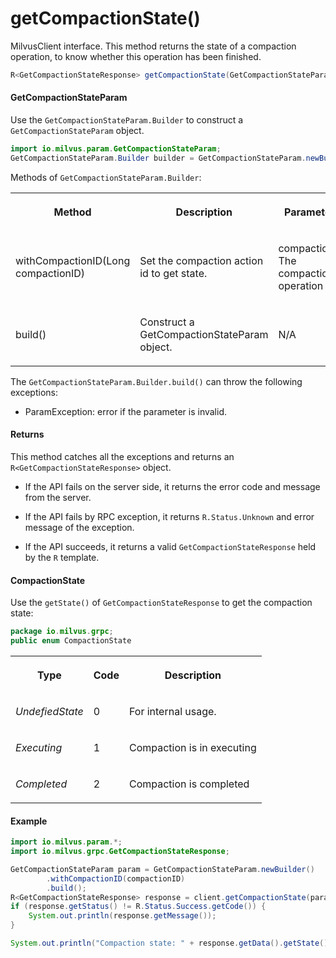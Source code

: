 # getCompactionState()

MilvusClient interface. This method returns the state of a compaction operation, to know whether this operation has been finished.

```java
R<GetCompactionStateResponse> getCompactionState(GetCompactionStateParam requestParam);
```

#### GetCompactionStateParam

Use the `GetCompactionStateParam.Builder` to construct a `GetCompactionStateParam` object.

```java
import io.milvus.param.GetCompactionStateParam;
GetCompactionStateParam.Builder builder = GetCompactionStateParam.newBuilder();
```

Methods of `GetCompactionStateParam.Builder`:

<table>
    <tr>
        <th><p>Method</p></th>
        <th><p>Description</p></th>
        <th><p>Parameters</p></th>
    </tr>
    <tr>
        <td><p>withCompactionID(Long compactionID)</p></td>
        <td><p>Set the compaction action id to get state.</p></td>
        <td><p>compactionID: The compaction operation ID.</p></td>
    </tr>
    <tr>
        <td><p>build()</p></td>
        <td><p>Construct a GetCompactionStateParam object.</p></td>
        <td><p>N/A</p></td>
    </tr>
</table>

The `GetCompactionStateParam.Builder.build()` can throw the following exceptions:

- ParamException: error if the parameter is invalid.

#### Returns

This method catches all the exceptions and returns an `R<GetCompactionStateResponse>` object.

- If the API fails on the server side, it returns the error code and message from the server.

- If the API fails by RPC exception, it returns `R.Status.Unknown` and error message of the exception.

- If the API succeeds, it returns a valid `GetCompactionStateResponse` held by the `R` template.

#### CompactionState

Use the `getState()` of `GetCompactionStateResponse` to get the compaction state:

```java
package io.milvus.grpc;
public enum CompactionState
```

<table>
   <tr>
     <th><p><strong>Type</strong></p></th>
     <th><p><strong>Code</strong></p></th>
     <th><p><strong>Description</strong></p></th>
   </tr>
   <tr>
     <td><p><em>UndefiedState</em></p></td>
     <td><p>0</p></td>
     <td><p>For internal usage.</p></td>
   </tr>
   <tr>
     <td><p><em>Executing</em></p></td>
     <td><p>1</p></td>
     <td><p>Compaction is in executing</p></td>
   </tr>
   <tr>
     <td><p><em>Completed</em></p></td>
     <td><p>2</p></td>
     <td><p>Compaction is completed</p></td>
   </tr>
</table>

#### Example

```java
import io.milvus.param.*;
import io.milvus.grpc.GetCompactionStateResponse;

GetCompactionStateParam param = GetCompactionStateParam.newBuilder()
        .withCompactionID(compactionID)
        .build();
R<GetCompactionStateResponse> response = client.getCompactionState(param);
if (response.getStatus() != R.Status.Success.getCode()) {
    System.out.println(response.getMessage());
}

System.out.println("Compaction state: " + response.getData().getState());
```
